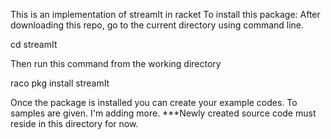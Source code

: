 This is an implementation of streamIt in racket
To install this package:
After downloading this repo, go to the current directory using command line.

cd streamIt

Then run this command from the working directory

raco pkg install streamIt

Once the package is installed you can create your example codes. To samples are given. I'm adding more.
***Newly created source code must reside in this directory for now.
